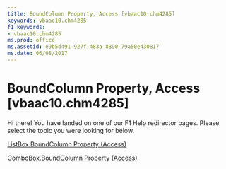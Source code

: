 ```yaml
---
title: BoundColumn Property, Access [vbaac10.chm4285]
keywords: vbaac10.chm4285
f1_keywords:
- vbaac10.chm4285
ms.prod: office
ms.assetid: e9b5d491-927f-483a-8890-79a50e430817
ms.date: 06/08/2017
---
```



# BoundColumn Property, Access [vbaac10.chm4285]

Hi there! You have landed on one of our F1 Help redirector pages. Please select the topic you were looking for below.

[ListBox.BoundColumn Property (Access)](http://msdn.microsoft.com/library/f6a742a4-40ff-bb83-8946-7e8bb71e5690%28Office.15%29.aspx)

[ComboBox.BoundColumn Property (Access)](http://msdn.microsoft.com/library/ba2b5807-5f5a-52bb-d5d3-db7525bccba4%28Office.15%29.aspx)


